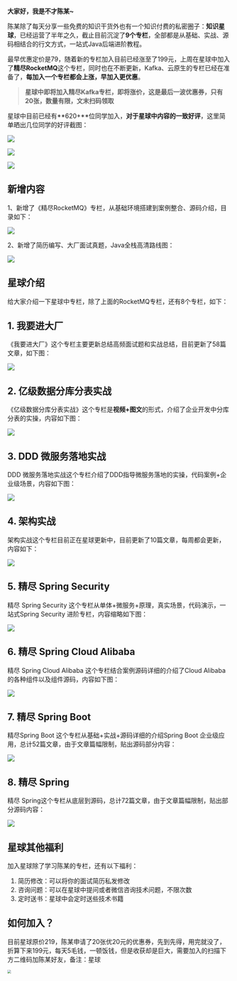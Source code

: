 **大家好，我是不才陈某~**

陈某除了每天分享一些免费的知识干货外也有一个知识付费的私密圈子：**知识星球**，已经运营了半年之久，截止目前沉淀了**9个专栏**，全部都是从基础、实战、源码相结合的行文方式，一站式Java后端进阶教程。

最早优惠定价是79，随着新的专栏加入目前已经涨至了199元，上周在星球中加入了**精尽RocketMQ**这个专栏，同时也在不断更新，Kafka、云原生的专栏已经在准备了，**每加入一个专栏都会上涨，早加入更优惠**。

> **星球中即将加入精尽Kafka专栏，即将涨价，这是最后一波优惠券，只有20张，数量有限，文末扫码领取**

星球中目前已经有**620+**位同学加入，**对于星球中内容的一致好评**，这里简单晒出几位同学的好评截图：

![](https://img.java-family.cn/202307182037572.png)

![](https://img.java-family.cn/202307182042043.png)

![](https://img.java-family.cn/202307182038024.png)



## 新增内容

1、新增了《精尽RocketMQ》专栏，从基础环境搭建到案例整合、源码介绍，目录如下：

![](https://img.java-family.cn/20230718203853301.png)



2、新增了简历编写、大厂面试真题，Java全栈高清路线图：

![](https://img.java-family.cn/20230718204210302.png)

## 星球介绍

给大家介绍一下星球中专栏，除了上面的RocketMQ专栏，还有8个专栏，如下：

## 1. 我要进大厂

《我要进大厂》这个专栏主要更新总结高频面试题和实战总结，目前更新了58篇文章，如下图：

![](https://img.java-family.cn/20230718204214303.jpg)

## 2. 亿级数据分库分表实战

《亿级数据分库分表实战》这个专栏是**视频+图文**的形式，介绍了企业开发中分库分表的实操，内容如下图：

![](https://img.java-family.cn/20230718204219304.png)

## 3. DDD 微服务落地实战

DDD 微服务落地实战这个专栏介绍了DDD指导微服务落地的实操，代码案例+企业级场景，内容如下图：

![](https://img.java-family.cn/20230718204222305.jpg)

## 4. 架构实战

架构实战这个专栏目前正在星球更新中，目前更新了10篇文章，每周都会更新，内容如下：

![](https://img.java-family.cn/2023071820422710.jpg)

## 5. 精尽 Spring Security 

精尽 Spring Security 这个专栏从单体+微服务+原理，真实场景，代码演示，一站式Spring Security 进阶专栏，内容缩略如下图：

![](https://img.java-family.cn/20230718204230306.jpg)

## 6. 精尽 Spring Cloud Alibaba 

精尽 Spring Cloud Alibaba 这个专栏结合案例源码详细的介绍了Cloud Alibaba的各种组件以及组件源码，内容如下图：

![](https://img.java-family.cn/20230718204233307.jpg)

## 7.  精尽 Spring Boot

精尽Spring Boot 这个专栏从基础+实战+源码详细的介绍Spring Boot 企业级应用，总计52篇文章，由于文章篇幅限制，贴出源码部分内容：

![](https://img.java-family.cn/202307182042398.png)

## 8. 精尽 Spring

精尽 Spring这个专栏从底层到源码，总计72篇文章，由于文章篇幅限制，贴出部分源码内容：

![](https://img.java-family.cn/202307182042439.png)

## 星球其他福利

加入星球除了学习陈某的专栏，还有以下福利：

1. 简历修改：可以将你的面试简历私发修改
2. 咨询问题：可以在星球中提问或者微信咨询技术问题，不限次数
3. 定时送书：星球中会定时送些技术书籍



## 如何加入？

目前星球原价219，陈某申请了20张优20元的优惠券，先到先得，用完就没了，折算下来199元，每天5毛钱，一顿饭钱，但是收获却是巨大，需要加入的扫描下方二维码加陈某好友，备注：星球

<img src="https://img.java-family.cn/%E6%9C%A8%E8%B0%B7%E5%8D%9A%E5%AE%A2/36.jpg" style="zoom:50%;" />



